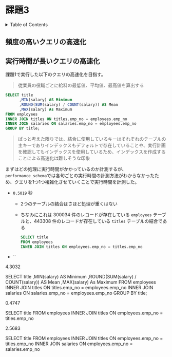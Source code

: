 # 課題3

<!-- START doctoc generated TOC please keep comment here to allow auto update -->
<!-- DON'T EDIT THIS SECTION, INSTEAD RE-RUN doctoc TO UPDATE -->
<details>
<summary>Table of Contents</summary>

- [頻度の高いクエリの高速化](#%E9%A0%BB%E5%BA%A6%E3%81%AE%E9%AB%98%E3%81%84%E3%82%AF%E3%82%A8%E3%83%AA%E3%81%AE%E9%AB%98%E9%80%9F%E5%8C%96)
- [実行時間が長いクエリの高速化](#%E5%AE%9F%E8%A1%8C%E6%99%82%E9%96%93%E3%81%8C%E9%95%B7%E3%81%84%E3%82%AF%E3%82%A8%E3%83%AA%E3%81%AE%E9%AB%98%E9%80%9F%E5%8C%96)

</details>
<!-- END doctoc generated TOC please keep comment here to allow auto update -->

## 頻度の高いクエリの高速化



## 実行時間が長いクエリの高速化

課題1で実行した以下のクエリの高速化を目指す。

> 従業員の役職ごとに給料の最低値、平均値、最高値を算出する

```sql
SELECT title
      ,MIN(salary) AS Minimum
      ,ROUND(SUM(salary) / COUNT(salary)) AS Mean
      ,MAX(salary) As Maximum
FROM employees
INNER JOIN titles ON titles.emp_no = employees.emp_no
INNER JOIN salaries ON salaries.emp_no = employees.emp_no
GROUP BY title;
```

> ぱっと考えた限りでは、結合に使用しているキーはそれぞれのテーブルの主キーでありインデックスもデフォルトで存在していることや、実行計画を確認してもインデックスを使用しているため、インデックスを作成することによる高速化は難しそうな印象

まずはどの処理に実行時間がかかっているのか計測するが、`performance_schema`では各句ごとの実行時間の計測方法がわからなかったため、クエリを1つ1つ複雑化させていくことで実行時間を計測した。

- `0.5019` 秒
  - 2つのテーブルの結合はさほど処理が重くはない
  - ちなみにこれは 300034 件のレコードが存在している `employees` テーブルと、443308 件のレコードが存在している `titles` テーブルの結合である

    ```sql
    SELECT title
    FROM employees
    INNER JOIN titles ON employees.emp_no = titles.emp_no
    ```

- ``


4.3032

SELECT title
      ,MIN(salary) AS Minimum
      ,ROUND(SUM(salary) / COUNT(salary)) AS Mean
      ,MAX(salary) As Maximum
FROM employees
INNER JOIN titles ON titles.emp_no = employees.emp_no
INNER JOIN salaries ON salaries.emp_no = employees.emp_no
GROUP BY title;

0.4747

SELECT title
FROM employees
INNER JOIN titles ON employees.emp_no = titles.emp_no

2.5683

SELECT title
FROM employees
INNER JOIN titles ON employees.emp_no = titles.emp_no
INNER JOIN salaries ON employees.emp_no = salaries.emp_no